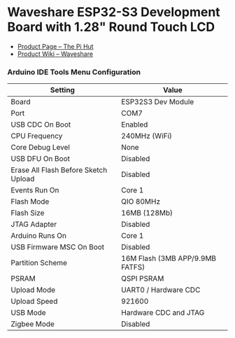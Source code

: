 # Waveshare ESP32-S3 Development Board with 1.28" Round Touch LCD
- [Product Page – The Pi Hut](https://thepihut.com/products/esp32-s3-development-board-with-1-28-round-touch-lcd)
- [Product Wiki – Waveshare](https://www.waveshare.com/wiki/ESP32-S3-Touch-LCD-1.28)


### Arduino IDE Tools Menu Configuration

| Setting                             | Value                                       |
|-------------------------------------|---------------------------------------------|
| Board                               | ESP32S3 Dev Module                          |
| Port                                | COM7                                        |
| USB CDC On Boot                     | Enabled                                     |
| CPU Frequency                       | 240MHz (WiFi)                               |
| Core Debug Level                    | None                                        |
| USB DFU On Boot                     | Disabled                                    |
| Erase All Flash Before Sketch Upload| Disabled                                    |
| Events Run On                       | Core 1                                      |
| Flash Mode                          | QIO 80MHz                                   |
| Flash Size                          | 16MB (128Mb)                                |
| JTAG Adapter                        | Disabled                                    |
| Arduino Runs On                     | Core 1                                      |
| USB Firmware MSC On Boot            | Disabled                                    |
| Partition Scheme                    | 16M Flash (3MB APP/9.9MB FATFS)             |
| PSRAM                               | QSPI PSRAM                                  |
| Upload Mode                         | UART0 / Hardware CDC                        |
| Upload Speed                        | 921600                                      |
| USB Mode                            | Hardware CDC and JTAG                       |
| Zigbee Mode                         | Disabled                                    |
